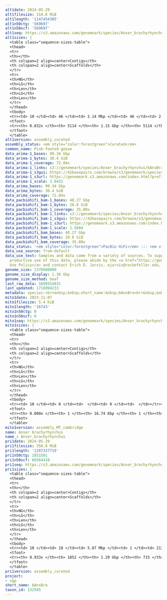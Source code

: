 ```yaml
---
alt1date: 2024-05-29
alt1filesize: 314.8 MiB
alt1length: '1147454305'
alt1n50ctg: '569697'
alt1n50scf: '569697'
alt1seq: https://s3.amazonaws.com/genomeark/species/Anser_brachyrhynchus/bAnsBra1/assembly_curated/bAnsBra1.alt.cur.20240529.fasta.gz
alt1sizes: |
  <table class="sequence-sizes-table">
  <thead>
  <tr>
  <th></th>
  <th colspan=2 align=center>Contigs</th>
  <th colspan=2 align=center>Scaffolds</th>
  </tr>
  <tr>
  <th>NG</th>
  <th>LG</th>
  <th>Len</th>
  <th>LG</th>
  <th>Len</th>
  </tr>
  </thead>
  <tbody>
  <tr><td> 10 </td><td> 46 </td><td> 2.14 Mbp </td><td> 46 </td><td> 2.14 Mbp </td></tr><tr><td> 20 </td><td> 125 </td><td> 1.46 Mbp </td><td> 125 </td><td> 1.46 Mbp </td></tr><tr><td> 30 </td><td> 235 </td><td> 1.11 Mbp </td><td> 235 </td><td> 1.11 Mbp </td></tr><tr><td> 40 </td><td> 380 </td><td> 0.81 Mbp </td><td> 380 </td><td> 0.81 Mbp </td></tr><tr style="background-color:#cccccc;"><td> 50 </td><td> 581 </td><td> 0.57 Mbp </td><td> 581 </td><td> 0.57 Mbp </td></tr><tr><td> 60 </td><td> 880 </td><td> 375.07 Kbp </td><td> 880 </td><td> 375.07 Kbp </td></tr><tr><td> 70 </td><td> 1398 </td><td> 190.00 Kbp </td><td> 1398 </td><td> 190.00 Kbp </td></tr><tr><td> 80 </td><td> 3129 </td><td> 32.68 Kbp </td><td> 3129 </td><td> 32.68 Kbp </td></tr><tr><td> 90 </td><td> 0 </td><td>  </td><td> 0 </td><td>  </td></tr><tr><td> 100 </td><td> 0 </td><td>  </td><td> 0 </td><td>  </td></tr></tbody>
  <tfoot>
  <tr><th> 0.832x </th><th> 5114 </th><th> 1.15 Gbp </th><th> 5114 </th><th> 1.15 Gbp </th></tr>
  </tfoot>
  </table>
alt1version: assembly_curated
assembly_status: <em style="color:forestgreen">Curated</em>
common_name: Pink-footed goose
data_arima-1_bases: 99.34 Gbp
data_arima-1_bytes: 30.4 GiB
data_arima-1_coverage: 72.04x
data_arima-1_links: s3://genomeark/species/Anser_brachyrhynchus/bAnsBra1/genomic_data/arima/<br>
data_arima-1_s3gui: https://42basepairs.com/browse/s3/genomeark/species/Anser_brachyrhynchus/bAnsBra1/genomic_data/arima/
data_arima-1_s3url: https://genomeark.s3.amazonaws.com/index.html?prefix=species/Anser_brachyrhynchus/bAnsBra1/genomic_data/arima/
data_arima-1_scale: 3.0432
data_arima_bases: 99.34 Gbp
data_arima_bytes: 30.4 GiB
data_arima_coverage: 72.04x
data_pacbiohifi_bam-1_bases: 48.27 Gbp
data_pacbiohifi_bam-1_bytes: 28.8 GiB
data_pacbiohifi_bam-1_coverage: 35.00x
data_pacbiohifi_bam-1_links: s3://genomeark/species/Anser_brachyrhynchus/bAnsBra1/genomic_data/pacbio_hifi/<br>
data_pacbiohifi_bam-1_s3gui: https://42basepairs.com/browse/s3/genomeark/species/Anser_brachyrhynchus/bAnsBra1/genomic_data/pacbio_hifi/
data_pacbiohifi_bam-1_s3url: https://genomeark.s3.amazonaws.com/index.html?prefix=species/Anser_brachyrhynchus/bAnsBra1/genomic_data/pacbio_hifi/
data_pacbiohifi_bam-1_scale: 1.5604
data_pacbiohifi_bam_bases: 48.27 Gbp
data_pacbiohifi_bam_bytes: 28.8 GiB
data_pacbiohifi_bam_coverage: 35.00x
data_status: '<em style="color:forestgreen">PacBio HiFi</em> ::: <em style="color:forestgreen">Arima</em>'
data_use_source: from-default
data_use_text: Samples and data come from a variety of sources. To support fair and
  productive use of this data, please abide by the <a href="https://genome10k.soe.ucsc.edu/data-use-policies/">Data
  Use Policy</a> and contact Erich D. Jarvis, ejarvis@rockefeller.edu, with any questions.
genome_size: 1378980000
genome_size_display: 1.38 Gbp
genome_size_method: GoaT
last_raw_data: 1699354831
last_updated: 1716994233
metadata: species:<br>&nbsp;&nbsp;short_name:&nbsp;bAnsBra<br>&nbsp;&nbsp;name:&nbsp;Anser&nbsp;brachyrhynchus<br>&nbsp;&nbsp;taxon_id:&nbsp;132585<br>&nbsp;&nbsp;common_name:&nbsp;Pink-footed&nbsp;goose<br>&nbsp;&nbsp;order:<br>&nbsp;&nbsp;&nbsp;&nbsp;name:&nbsp;Anseriformes<br>&nbsp;&nbsp;family:<br>&nbsp;&nbsp;&nbsp;&nbsp;name:&nbsp;Anatidae<br>&nbsp;&nbsp;individuals:<br>&nbsp;&nbsp;&nbsp;&nbsp;-&nbsp;short_name:&nbsp;bAnsBra1<br>&nbsp;&nbsp;&nbsp;&nbsp;&nbsp;&nbsp;biosample_id:&nbsp;SAMEA112468040<br>&nbsp;&nbsp;&nbsp;&nbsp;&nbsp;&nbsp;sex:&nbsp;female<br>&nbsp;&nbsp;genome_size:&nbsp;1378980000<br>&nbsp;&nbsp;genome_size_method:&nbsp;GoaT<br>&nbsp;&nbsp;project:&nbsp;[&nbsp;vgp&nbsp;]<br>
mito1date: 2023-11-07
mito1filesize: 5.4 KiB
mito1length: '16743'
mito1n50ctg: 0
mito1n50scf: 0
mito1seq: https://s3.amazonaws.com/genomeark/species/Anser_brachyrhynchus/bAnsBra1/assembly_MT_cambridge/bAnsBra1.MT.20231107.fasta.gz
mito1sizes: |
  <table class="sequence-sizes-table">
  <thead>
  <tr>
  <th></th>
  <th colspan=2 align=center>Contigs</th>
  <th colspan=2 align=center>Scaffolds</th>
  </tr>
  <tr>
  <th>NG</th>
  <th>LG</th>
  <th>Len</th>
  <th>LG</th>
  <th>Len</th>
  </tr>
  </thead>
  <tbody>
  <tr><td> 10 </td><td> 0 </td><td>  </td><td> 0 </td><td>  </td></tr><tr><td> 20 </td><td> 0 </td><td>  </td><td> 0 </td><td>  </td></tr><tr><td> 30 </td><td> 0 </td><td>  </td><td> 0 </td><td>  </td></tr><tr><td> 40 </td><td> 0 </td><td>  </td><td> 0 </td><td>  </td></tr><tr style="background-color:#cccccc;"><td> 50 </td><td> 0 </td><td style="background-color:#ff8888;">  </td><td> 0 </td><td style="background-color:#ff8888;">  </td></tr><tr><td> 60 </td><td> 0 </td><td>  </td><td> 0 </td><td>  </td></tr><tr><td> 70 </td><td> 0 </td><td>  </td><td> 0 </td><td>  </td></tr><tr><td> 80 </td><td> 0 </td><td>  </td><td> 0 </td><td>  </td></tr><tr><td> 90 </td><td> 0 </td><td>  </td><td> 0 </td><td>  </td></tr><tr><td> 100 </td><td> 0 </td><td>  </td><td> 0 </td><td>  </td></tr></tbody>
  <tfoot>
  <tr><th> 0.000x </th><th> 1 </th><th> 16.74 Kbp </th><th> 1 </th><th> 16.74 Kbp </th></tr>
  </tfoot>
  </table>
mito1version: assembly_MT_cambridge
name: Anser brachyrhynchus
name_: Anser_brachyrhynchus
pri1date: 2024-05-29
pri1filesize: 350.8 MiB
pri1length: '1287337719'
pri1n50ctg: 1851501
pri1n50scf: 66564410
pri1seq: https://s3.amazonaws.com/genomeark/species/Anser_brachyrhynchus/bAnsBra1/assembly_curated/bAnsBra1.pri.cur.20240529.fasta.gz
pri1sizes: |
  <table class="sequence-sizes-table">
  <thead>
  <tr>
  <th></th>
  <th colspan=2 align=center>Contigs</th>
  <th colspan=2 align=center>Scaffolds</th>
  </tr>
  <tr>
  <th>NG</th>
  <th>LG</th>
  <th>Len</th>
  <th>LG</th>
  <th>Len</th>
  </tr>
  </thead>
  <tbody>
  <tr><td> 10 </td><td> 18 </td><td> 5.87 Mbp </td><td> 1 </td><td> 213.09 Mbp </td></tr><tr><td> 20 </td><td> 47 </td><td> 4.16 Mbp </td><td> 2 </td><td> 161.66 Mbp </td></tr><tr><td> 30 </td><td> 85 </td><td> 3.17 Mbp </td><td> 3 </td><td> 126.59 Mbp </td></tr><tr><td> 40 </td><td> 136 </td><td> 2.38 Mbp </td><td> 4 </td><td> 80.17 Mbp </td></tr><tr style="background-color:#cccccc;"><td> 50 </td><td> 201 </td><td style="background-color:#88ff88;"> 1.85 Mbp </td><td> 6 </td><td style="background-color:#88ff88;"> 66.56 Mbp </td></tr><tr><td> 60 </td><td> 290 </td><td> 1.31 Mbp </td><td> 9 </td><td> 32.90 Mbp </td></tr><tr><td> 70 </td><td> 417 </td><td> 0.88 Mbp </td><td> 14 </td><td> 22.68 Mbp </td></tr><tr><td> 80 </td><td> 622 </td><td> 0.50 Mbp </td><td> 22 </td><td> 12.58 Mbp </td></tr><tr><td> 90 </td><td> 1088 </td><td> 151.00 Kbp </td><td> 134 </td><td> 296.56 Kbp </td></tr><tr><td> 100 </td><td> 0 </td><td>  </td><td> 0 </td><td>  </td></tr></tbody>
  <tfoot>
  <tr><th> 0.933x </th><th> 1852 </th><th> 1.29 Gbp </th><th> 715 </th><th> 1.29 Gbp </th></tr>
  </tfoot>
  </table>
pri1version: assembly_curated
project:
- vgp
short_name: bAnsBra
taxon_id: 132585
---
```

